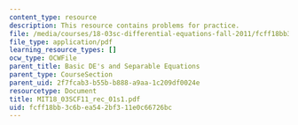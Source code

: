 ```yaml
---
content_type: resource
description: This resource contains problems for practice.
file: /media/courses/18-03sc-differential-equations-fall-2011/fcff18bb3c6bea542bf311e0c66726bc_MIT18_03SCF11_rec_01s1.pdf
file_type: application/pdf
learning_resource_types: []
ocw_type: OCWFile
parent_title: Basic DE's and Separable Equations
parent_type: CourseSection
parent_uid: 2f7fcab3-b55b-b888-a9aa-1c209df0024e
resourcetype: Document
title: MIT18_03SCF11_rec_01s1.pdf
uid: fcff18bb-3c6b-ea54-2bf3-11e0c66726bc
---
```

